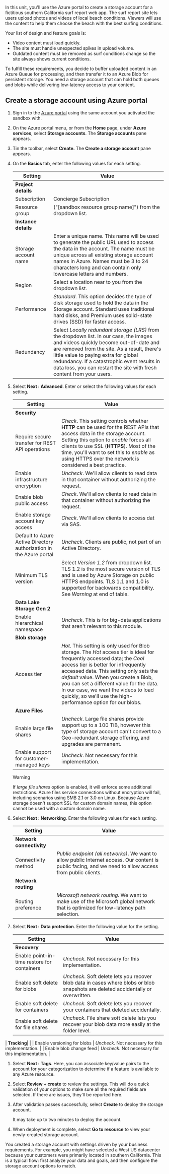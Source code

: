 In this unit, you'll use the Azure portal to create a storage account for a fictitious southern California surf report web app. The surf report site lets users upload photos and videos of local beach conditions. Viewers will use the content to help them choose the beach with the best surfing conditions. 

Your list of design and feature goals is:

- Video content must load quickly.
- The site must handle unexpected spikes in upload volume.
- Outdated content must be removed as surf conditions change so the site always shows current conditions.

To fulfill these requirements, you decide to buffer uploaded content in an Azure Queue for processing, and then transfer it to an Azure Blob for persistent storage. You need a storage account that can hold both queues and blobs while delivering low-latency access to your content.

## Create a storage account using Azure portal

1. Sign in to the [Azure portal](https://portal.azure.com/learn.docs.microsoft.com?azure-portal=true) using the same account you activated the sandbox with.

1. On the Azure portal menu, or from the **Home** page, under **Azure services**, select **Storage accounts**. The **Storage accounts** pane appears.

1. Tin the toolbar, select **Create.** The **Create a storage account** pane appears.

1. On the **Basics** tab, enter the following values for each setting.

    | Setting | Value |
    | ---- | ---- |
    | **Project details**| |
    | Subscription | Concierge Subscription |
    | Resource group | ("<rgn>[sandbox resource group name]</rgn>") from the dropdown list. |
    | **Instance details**| |
    | Storage account name | Enter a unique name. This name will be used to generate the public URL used to access the data in the account. The name must be unique across all existing storage account names in Azure. Names must be 3 to 24 characters long and can contain only lowercase letters and numbers. |
    | Region | Select a location near to you from the dropdown list. |
    | Performance | *Standard*. This option decides the type of disk storage used to hold the data in the Storage account. Standard uses traditional hard disks, and Premium uses solid-state drives (SSD) for faster access. |
    | Redundancy | Select *Locally redundant storage (LRS)* from the dropdown list. In our case, the images and videos quickly become out-of-date and are removed from the site. As a result, there's little value to paying extra for global redundancy. If a catastrophic event results in data loss, you can restart the site with fresh content from your users. |
   
1. Select **Next : Advanced**. Enter or select the following values for each setting.

    | Setting | Value |
    |---|---|
    | **Security** | |
    | Require secure transfer for REST API operations | *Check*. This setting controls whether **HTTP** can be used for the REST APIs that access data in the storage account. Setting this option to *enable* forces all clients to use SSL (**HTTPS**). Most of the time, you'll want to set this to *enable* as using HTTPS over the network is considered a best practice. |
    | Enable infrastructure encryption | *Uncheck*. We'll allow clients to read data in that container without authorizing the request. |
    | Enable blob public access | *Check*. We'll allow clients to read data in that container without authorizing the request. |
    | Enable storage account key access | *Check*. We'll allow clients to access dat via SAS. |
    | Default to Azure Active Directory authorization in the Azure portal | *Uncheck*. Clients are public, not part of an Active Directory. |
    | Minimum TLS version | Select *Version 1.2* from dropdown list. TLS 1.2 is the most secure version of TLS and is used by Azure Storage on public HTTPS endpoints. TLS 1.1 and 1.0 is supported for backwards compatibility. See *Warning* at end of table. |
    | **Data Lake Storage Gen 2** | |
    | Enable hierarchical namespace | *Uncheck*. This is for big-data applications that aren't relevant to this module. |
    | **Blob storage** | |
    | Access tier | *Hot*. This setting is only used for Blob storage. The *Hot* access tier is ideal for frequently accessed data; the *Cool* access tier is better for infrequently accessed data. This setting only sets the _default_ value. When you create a Blob, you can set a different value for the data. In our case, we want the videos to load quickly, so we'll use the high-performance option for our blobs. |
    | **Azure Files**| |
    | Enable large file shares | *Uncheck*. Large file shares provide support up to a 100 TiB, however this type of storage account can't convert to a Geo-redundant storage offering, and upgrades are permanent. |
    | Enable support for customer-managed keys | *Uncheck*. Not necessary for this implementation. |

    > [!WARNING]
    > If  *large file shares* option is enabled, it will enforce some additional restrictions. Azure files service connections without encryption will fail, including scenarios using SMB 2.1 or 3.0 on Linux. Because Azure storage doesn't support SSL for custom domain names, this option cannot be used with a custom domain name.

1. Select **Next : Networking**. Enter the following values for each setting.

    | Setting | Value |
    |---|---|
    | **Network connectivity**| |
    | Connectivity method | *Public endpoint (all networks)*.  We want to allow public Internet access. Our content is public facing, and we need to allow access from public clients. |
    | **Network routing**| |
    | Routing preference | *Microsoft network routing*. We want to make use of the Microsoft global network that is optimized for low-latency path selection. |

1. Select **Next : Data protection**. Enter the following value for the setting.

    | Setting | Value |
    |---|---|
    | **Recovery**| |
    | Enable point-in-time restore for containers | *Uncheck*. Not necessary for this implementation. | 
    | Enable soft delete for blobs | *Uncheck*. Soft delete lets you recover blob data in cases where blobs or blob snapshots are deleted accidentally or overwritten. |
    | Enable soft delete for containers | *Uncheck*. Soft delete lets you recover your containers that deleted accidentally. | 
    | Enable soft delete for file shares | *Uncheck*. File share soft delete lets you recover your blob data more easily at the folder level. |
 | **Tracking**| |
    | Enable versioning for blobs | *Uncheck*. Not necessary for this implementation. | 
    | Enable blob change feed | *Uncheck*. Not necessary for this implementation. |
    
1. Select **Next : Tags**. Here, you can associate key/value pairs to the account for your categorization to determine if a feature is available to any Azure resource.

1. Select **Review + create** to review the settings. This will do a quick validation of your options to make sure all the required fields are selected. If there are issues, they'll be reported here.

1. After validation passes successfully, select **Create** to deploy the storage account.

   It may take up to two minutes to deploy the account.

1. When deployment is complete, select **Go to resource** to view your newly-created storage account.

You created a storage account with settings driven by your business requirements. For example, you might have selected a West US datacenter because your customers were primarily located in southern California. This is a typical flow: first analyze your data and goals, and then configure the storage account options to match.
